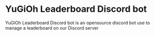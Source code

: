 # YuGiOh Leaderboard Discord bot

YuGiOh Leaderboard Discord bot is an opensource discord bot use to manage a leaderboard on our Discord server
